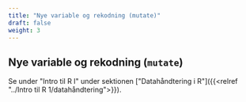 ```yaml
---
title: "Nye variable og rekodning (mutate)"
draft: false
weight: 3
---
```


## Nye variable og rekodning (`mutate`)

Se under "Intro til R I" under sektionen ["Datahåndtering i R"]({{<relref "../Intro til R 1/datahåndtering">}}).